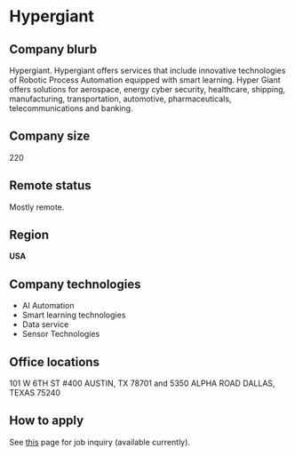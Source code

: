 # Hypergiant

## Company blurb
Hypergiant.  Hypergiant offers services that include innovative technologies of Robotic Process Automation equipped with smart learning. Hyper Giant offers solutions for aerospace, energy cyber security, healthcare, shipping, manufacturing, transportation, automotive, pharmaceuticals, telecommunications and banking.

## Company size

220

## Remote status

Mostly remote.

## Region

**USA**

## Company technologies

* AI Automation
* Smart learning technologies
* Data service
* Sensor Technologies

## Office locations
 
101 W 6TH ST #400
AUSTIN, TX 78701
and
5350 ALPHA ROAD
DALLAS, TEXAS 75240


## How to apply

See [this](https://www.hypergiant.com/contact/) page for job inquiry (available currently).